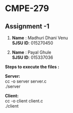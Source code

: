 # CMPE-279

## Assignment -1
1) **Name** : Madhuri Dhani Venu<br/>
   **SJSU ID**: 015270450
  
2)  **Name** : Payal Ghule<br/>
   **SJSU ID**: 015337036
   
 **Steps to execute the files :**<br/>
 
 **Server:** <br/>
 cc -o server server.c <br/>
./server  <br/>

**Client:** <br/>
 cc -o client client.c <br/>
./client 
